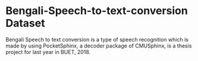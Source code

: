# Bengali-Speech-to-text-conversion Dataset
Bengali Speech to text conversion is a type of speech recognition which is made by using PocketSphinx, a decoder package of CMUSphinx, is a thesis project for last year in BUET, 2018.

